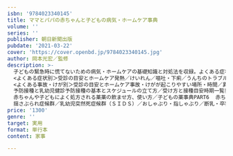 ```yaml
---
isbn: '9784023340145'
title: ママとパパの赤ちゃんと子どもの病気・ホームケア事典
volume: ''
series: ''
publisher: 朝日新聞出版
pubdate: '2021-03-22'
cover: 'https://cover.openbd.jp/9784023340145.jpg'
author: 岡本光宏／監修
description: >-
  子どもの緊急時に慌てないための病気・ホームケアの基礎知識と対処法を収録。よくある症状別に受診の目安、かかりやすい病気・起こりやすい事故への対策から、予防接種と乳幼児健診、よく処方される薬の使い方まで、丁寧に解説。子どものマスクのつけ方や洗い方、ＰＣＲ検査についてなど新型コロナウィルスへの対応も。マンガ：心配しすぎないでPART1 
  <よくある症状別＞受診の目安とホームケア発熱／けいれん／嘔吐・下痢／うんちのトラブル／せき・鼻水・鼻づまり／肌・耳・目・口の中のトラブル／元気がない・食欲がない／話し方の気がかりPART2
  <よくある事故・けが別＞受診の目安とホームケア事故・けがが起こりやすい場所・時間／異物を飲んだ／おぼれた／落ちた、転ん、打った／やけどをした／切った、擦った、刺した、挟んだ／歯が折れた・欠けた／目をけがした・異物が入った／耳や鼻をけがした／爪がはがれた／動物にかまれた／虫に刺された／熱中症になったPART3　＜０～６歳＞かかりやすい病気かかりやすい病気１０風邪／ウイルス性胃腸炎／突発性発疹／インフルエンザ／急性中耳炎／熱性けいれん／急性気管支炎／手足口病／急性結膜炎／口内炎新生児の病気／感染症／アレルギー／おなかの病気／皮膚／目・耳・鼻の病気／口・歯の病気／泌尿器・性器・おしりの病気／骨・関節・筋肉の病気／神経の病気　などPART4 
  予防接種と乳幼児健診予防接種の基本とスケジュールの立て方／受け方と接種目安時期一覧表／乳幼児健診の受け方／PART5 
  赤ちゃんや子どもによく処方される薬薬の飲ませ方、使い方／子どもの薬事典PART6  赤ちゃん・子どもの健康関連の最新情報
  揺さぶられ症候群／乳幼児突然死症候群（ＳＩＤＳ）／おしゃぶり・指しゃぶり／断乳・卒乳／気になるくせ／授乳中のママの薬／発達障害／低身長／小児肥満／子どもの睡眠障害／歯並びと口腔の発達／抗体検査とＰＣＲ検査／オンライン診療／スマートフォン・タブレットとの付き合い方／子どものいじめとけんか
price: '1300'
genre: ''
target: 実用
format: 単行本
content: 家事

---
```

